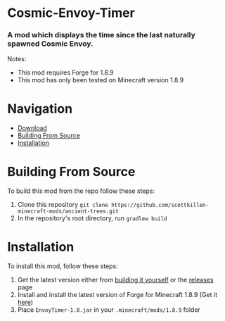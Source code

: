 # Cosmic-Envoy-Timer
### A mod which displays the time since the last naturally spawned Cosmic Envoy.
Notes: 
- This mod requires Forge for 1.8.9
- This mod has only been tested on Minecraft version 1.8.9

# Navigation

- [Download](https://github.com/TheLittleTrain-cosmic/Cosmic-Envoy-Timer/releases)
- [Building From Source](#building-from-source)
- [Installation](#installation)

# Building From Source
To build this mod from the repo follow these steps:
1. Clone this repository `git clone https://github.com/scottkillen-minecraft-mods/ancient-trees.git`
2. In the repository's root directory, run `gradlew build`

# Installation
To install this mod, follow these steps:
1. Get the latest version either from [building it yourself](https://github.com/TheLittleTrain-cosmic/Cosmic-Envoy-Timer/blob/master/README.md#building-from-source) or the [releases](https://github.com/TheLittleTrain-cosmic/Cosmic-Envoy-Timer/releases) page
2. Install and install the latest version of Forge for Minecraft 1.8.9 (Get it [here](https://files.minecraftforge.net/maven/net/minecraftforge/forge/index_1.8.9.html))
3. Place `EnvoyTimer-1.0.jar` in your `.minecraft/mods/1.8.9` folder
